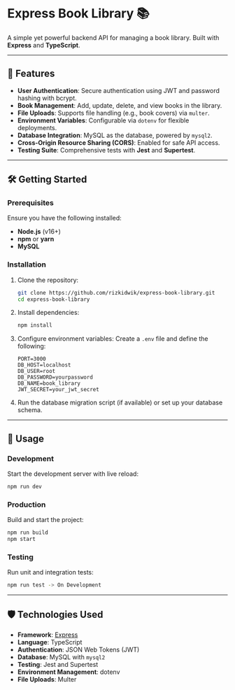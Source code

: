 
# Express Book Library 📚

A simple yet powerful backend API for managing a book library. Built with **Express** and **TypeScript**.

---

## 🚀 Features

- **User Authentication**: Secure authentication using JWT and password hashing with bcrypt.
- **Book Management**: Add, update, delete, and view books in the library.
- **File Uploads**: Supports file handling (e.g., book covers) via `multer`.
- **Environment Variables**: Configurable via `dotenv` for flexible deployments.
- **Database Integration**: MySQL as the database, powered by `mysql2`.
- **Cross-Origin Resource Sharing (CORS)**: Enabled for safe API access.
- **Testing Suite**: Comprehensive tests with **Jest** and **Supertest**.

---

## 🛠️ Getting Started

### Prerequisites

Ensure you have the following installed:
- **Node.js** (v16+)
- **npm** or **yarn**
- **MySQL**

### Installation

1. Clone the repository:
   ```bash
   git clone https://github.com/rizkidwik/express-book-library.git
   cd express-book-library
   ```

2. Install dependencies:
   ```bash
   npm install
   ```

3. Configure environment variables:
   Create a `.env` file and define the following:
   ```plaintext
   PORT=3000
   DB_HOST=localhost
   DB_USER=root
   DB_PASSWORD=yourpassword
   DB_NAME=book_library
   JWT_SECRET=your_jwt_secret
   ```

4. Run the database migration script (if available) or set up your database schema.

---

## 🔧 Usage

### Development
Start the development server with live reload:
```bash
npm run dev
```

### Production
Build and start the project:
```bash
npm run build
npm start
```

### Testing
Run unit and integration tests:
```bash
npm run test -> On Development
```

---

## 🛡️ Technologies Used

- **Framework**: [Express](https://expressjs.com/)
- **Language**: TypeScript
- **Authentication**: JSON Web Tokens (JWT)
- **Database**: MySQL with `mysql2`
- **Testing**: Jest and Supertest
- **Environment Management**: dotenv
- **File Uploads**: Multer
